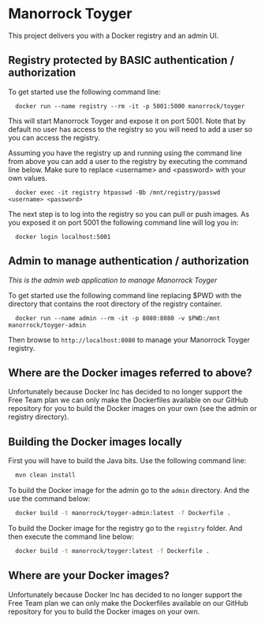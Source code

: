 # Manorrock Toyger

This project delivers you with a Docker registry and an admin UI.

## Registry protected by BASIC authentication / authorization

To get started use the following command line:

```shell
  docker run --name registry --rm -it -p 5001:5000 manorrock/toyger
```

This will start Manorrock Toyger and expose it on port 5001. Note that by
default no user has access to the registry so you will need to add a user so you
can access the registry.

Assuming you have the registry up and running using the command line from above
you can add a user to the registry by executing the command line below. Make 
sure to replace &lt;username> and &lt;password> with your own values.

```
  docker exec -it registry htpasswd -Bb /mnt/registry/passwd <username> <password>
```

The next step is to log into the registry so you can pull or push images. As you
exposed it on port 5001 the following command line will log you in:

```shell
  docker login localhost:5001
```

## Admin to manage authentication / authorization

_This is the admin web application to manage Manorrock Toyger_

To get started use the following command line replacing $PWD with the directory
that contains the root directory of the registry container.

```shell
  docker run --name admin --rm -it -p 8080:8080 -v $PWD:/mnt manorrock/toyger-admin
```

Then browse to `http://localhost:8080` to manage your Manorrock Toyger registry.

## Where are the Docker images referred to above?

Unfortunately because Docker Inc has decided to no longer support the Free Team
 plan we can only make the Dockerfiles available on our GitHub repository for 
you to build the Docker images on your own (see the admin or registry 
directory).

## Building the Docker images locally

First you will have to build the Java bits. Use the following command line:

```bash
  mvn clean install
```

To build the Docker image for the admin go to the `admin` directory. And the use the command below:

```bash
  docker build -t manorrock/toyger-admin:latest -f Dockerfile .
```

To build the Docker image for the registry go to the `registry` folder. And then execute the command line below:

```bash
  docker build -t manorrock/toyger:latest -f Dockerfile .
```

## Where are your Docker images?

Unfortunately because Docker Inc has decided to no longer support the Free Team
 plan we can only make the Dockerfiles available on our GitHub repository for 
you to build the Docker images on your own.
